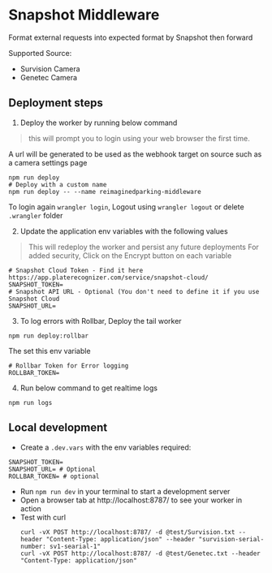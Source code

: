 # Snapshot Middleware
Format external requests into expected format by Snapshot then forward

Supported Source:
- Survision Camera
- Genetec Camera

## Deployment steps
1. Deploy the worker by running below command
> this will prompt you to login using your web browser the first time.

A url will be generated to be used as the webhook target on source such as a camera settings page
```shell
npm run deploy
# Deploy with a custom name
npm run deploy -- --name reimaginedparking-middleware
```
To login again `wrangler login`, Logout using `wrangler logout` or delete `.wrangler` folder

2. Update the application env variables with the following values
> This will redeploy the worker and persist any future deployments
> For added security, Click on the Encrypt button on each variable

```shell
# Snapshot Cloud Token - Find it here https://app.platerecognizer.com/service/snapshot-cloud/
SNAPSHOT_TOKEN=
# Snapshot API URL - Optional (You don't need to define it if you use Snapshot Cloud
SNAPSHOT_URL=
```

3. To log errors with Rollbar, Deploy the tail worker
```shell
npm run deploy:rollbar
```
The set this env variable
```shell
# Rollbar Token for Error logging
ROLLBAR_TOKEN=
```

4. Run below command to get realtime logs
```shell
npm run logs
```

## Local development
- Create a `.dev.vars` with the env variables required:
```dotenv
SNAPSHOT_TOKEN=
SNAPSHOT_URL= # Optional
ROLLBAR_TOKEN= # optional
```
- Run `npm run dev` in your terminal to start a development server
- Open a browser tab at http://localhost:8787/ to see your worker in action
- Test with curl
    ```shell
  	curl -vX POST http://localhost:8787/ -d @test/Survision.txt --header "Content-Type: application/json" --header "survision-serial-number: sv1-searial-1"
    curl -vX POST http://localhost:8787/ -d @test/Genetec.txt --header "Content-Type: application/json"
    ```

